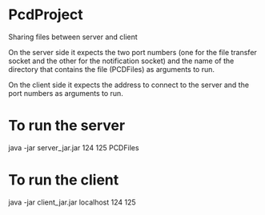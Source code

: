 # PcdProject
Sharing files between server and client

On the server side it expects the two port numbers (one for the file transfer socket and the other for the notification socket) and the name of the directory that contains the file (PCDFiles) as arguments to run.

On the client side it expects the address to connect to the server and the port numbers as arguments to run.

# To run the server

java -jar server_jar.jar 124 125 PCDFiles

# To run the client 
java -jar client_jar.jar localhost 124 125
